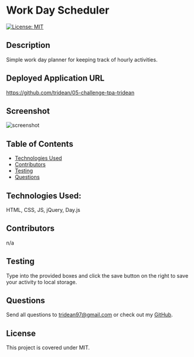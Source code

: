 # Work Day Scheduler
  [![License: MIT](https://img.shields.io/badge/License-MIT-yellow.svg)](https://opensource.org/licenses/MIT)
  ## Description
  Simple work day planner for keeping track of hourly activities.
  ## Deployed Application URL
  https://github.com/tridean/05-challenge-tpa-tridean
  ## Screenshot
  ![screenshot]()
  ## Table of Contents
  * [Technologies Used](#TechnologiesUsed)
  * [Contributors](#contributors)
  * [Testing](#testing)
  * [Questions](#questions)
  ## Technologies Used:
  HTML, CSS, JS, jQuery, Day.js
  ## Contributors
  n/a
  ## Testing
  Type into the provided boxes and click the save button on the right to save your activity to local storage.
  ## Questions
  Send all questions to tridean97@gmail.com or check out my [GitHub](https://github.com/tridean).
  ## License
This project is covered under MIT.

